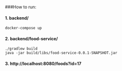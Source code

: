 ###How to run:

#### 1. backend/
    docker-compose up

#### 2. backend/food-service/
    ./gradlew build
    java -jar build/libs/food-service-0.0.1-SNAPSHOT.jar

#### 3. http://localhost:8080/foods?id=17